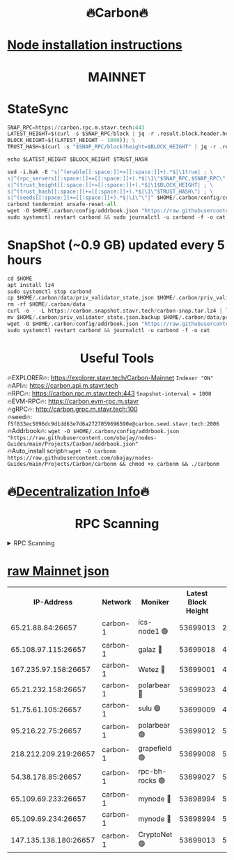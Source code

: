 <h1 align="center"> 🔥Carbon🔥</h1>

[Node installation instructions](https://github.com/obajay/nodes-Guides/tree/main/Projects/Carbon)
=
<h1 align="center"> MAINNET</h1>

# StateSync
```python
SNAP_RPC=https://carbon.rpc.m.stavr.tech:443
LATEST_HEIGHT=$(curl -s $SNAP_RPC/block | jq -r .result.block.header.height); \
BLOCK_HEIGHT=$((LATEST_HEIGHT - 1000)); \
TRUST_HASH=$(curl -s "$SNAP_RPC/block?height=$BLOCK_HEIGHT" | jq -r .result.block_id.hash)

echo $LATEST_HEIGHT $BLOCK_HEIGHT $TRUST_HASH

sed -i.bak -E "s|^(enable[[:space:]]+=[[:space:]]+).*$|\1true| ; \
s|^(rpc_servers[[:space:]]+=[[:space:]]+).*$|\1\"$SNAP_RPC,$SNAP_RPC\"| ; \
s|^(trust_height[[:space:]]+=[[:space:]]+).*$|\1$BLOCK_HEIGHT| ; \
s|^(trust_hash[[:space:]]+=[[:space:]]+).*$|\1\"$TRUST_HASH\"| ; \
s|^(seeds[[:space:]]+=[[:space:]]+).*$|\1\"\"|" $HOME/.carbon/config/config.toml
carbond tendermint unsafe-reset-all
wget -O $HOME/.carbon/config/addrbook.json "https://raw.githubusercontent.com/obajay/nodes-Guides/main/Projects/Carbon/addrbook.json"
sudo systemctl restart carbond && sudo journalctl -u carbond -f -o cat
```
# SnapShot (~0.9 GB) updated every 5 hours
```python
cd $HOME
apt install lz4
sudo systemctl stop carbond
cp $HOME/.carbon/data/priv_validator_state.json $HOME/.carbon/priv_validator_state.json.backup
rm -rf $HOME/.carbon/data
curl -o - -L https://carbon.snapshot.stavr.tech/carbon-snap.tar.lz4 | lz4 -c -d - | tar -x -C $HOME/.carbon --strip-components 2
mv $HOME/.carbon/priv_validator_state.json.backup $HOME/.carbon/data/priv_validator_state.json
wget -O $HOME/.carbon/config/addrbook.json "https://raw.githubusercontent.com/obajay/nodes-Guides/main/Projects/Carbon/addrbook.json"
sudo systemctl restart carbond && journalctl -u carbond -f -o cat
```

 <h1 align="center"> Useful Tools</h1>

🔥EXPLORER🔥:     https://explorer.stavr.tech/Carbon-Mainnet        `Indexer "ON"` \
🔥API🔥:          https://carbon.api.m.stavr.tech \
🔥RPC🔥:          https://carbon.rpc.m.stavr.tech:443              `Snapshot-interval = 1000` \
🔥EVM-RPC🔥:      https://carbon.evm-rpc.m.stavr \
🔥gRPC🔥:         http://carbon.grpc.m.stavr.tech:100 \
🔥seed🔥:      `f5f833ec5096dc9d1dd63e7d6a2727059696590e@carbon.seed.stavr.tech:2006` \
🔥Addrbook🔥:  `wget -O $HOME/.carbon/config/addrbook.json "https://raw.githubusercontent.com/obajay/nodes-Guides/main/Projects/Carbon/addrbook.json"` \
🔥Auto_install script🔥:`wget -O carbonm https://raw.githubusercontent.com/obajay/nodes-Guides/main/Projects/Carbon/carbonm && chmod +x carbonm && ./carbonm`

🔥[Decentralization Info](https://github.com/obajay/StateSync-snapshots/tree/main/Projects/Carbon/Decentralization)🔥
=
<h1 align="center"> RPC Scanning</h1>

<details>
<summary>RPC Scanning</summary>

<h2 align="center"> We scan nodes in real time every 4 hours. And we provide the final result of RPC endpoints.
We cannot influence the operation of these nodes in any way. </h2>


```python
If Voting Power is higher than 0 --> then the Node is a validator of the network and may be subject to attack and be a potential threat to the chain.
```
```python
We marked such validators with a red symbol
```

</details>

[raw Mainnet json](https://rpc-check.carbonm.stavr.tech/carbonm/rpc-carbonm-result.json)
=


<table><tr><th>IP-Address</th><th>Network</th><th>Moniker</th><th>Latest Block Height</th><th>Earliest Block Height</th><th>Catching Up</th><th>Tx Index</th><th>Voting Power</th><th>Scan Time</th></tr><tr><td>65.21.88.84:26657</td><td>carbon-1</td><td>ics-node1 🟢</td><td>53699013</td><td>21164241</td><td>False</td><td>off</td><td>0</td><td>2024-02-15T08:05:29.622554382UTC</td></tr><tr><td>65.108.97.115:26657</td><td>carbon-1</td><td>galaz 🔴</td><td>53699018</td><td>47374001</td><td>False</td><td>on</td><td>11262358378</td><td>2024-02-15T08:05:38.506029231UTC</td></tr><tr><td>167.235.97.158:26657</td><td>carbon-1</td><td>Wetez 🔴</td><td>53699001</td><td>48067570</td><td>False</td><td>on</td><td>1343100433</td><td>2024-02-15T08:05:08.518781824UTC</td></tr><tr><td>65.21.232.158:26657</td><td>carbon-1</td><td>polarbear 🔴</td><td>53699023</td><td>48126001</td><td>False</td><td>on</td><td>10428419683</td><td>2024-02-15T08:05:49.103732222UTC</td></tr><tr><td>51.75.61.105:26657</td><td>carbon-1</td><td>sulu 🟢</td><td>53699009</td><td>48742001</td><td>False</td><td>on</td><td>0</td><td>2024-02-15T08:05:22.769608793UTC</td></tr><tr><td>95.216.22.75:26657</td><td>carbon-1</td><td>polarbear 🟢</td><td>53699012</td><td>52338001</td><td>False</td><td>on</td><td>0</td><td>2024-02-15T08:05:27.176965126UTC</td></tr><tr><td>218.212.209.219:26657</td><td>carbon-1</td><td>grapefield 🟢</td><td>53699008</td><td>52371001</td><td>False</td><td>on</td><td>0</td><td>2024-02-15T08:05:20.400757501UTC</td></tr><tr><td>54.38.178.85:26657</td><td>carbon-1</td><td>rpc-bh-rocks 🟢</td><td>53699027</td><td>53130001</td><td>False</td><td>on</td><td>0</td><td>2024-02-15T08:05:55.533403647UTC</td></tr><tr><td>65.109.69.233:26657</td><td>carbon-1</td><td>mynode 🔴</td><td>53698994</td><td>53160001</td><td>False</td><td>off</td><td>8764919027</td><td>2024-02-15T08:04:51.401322105UTC</td></tr><tr><td>65.109.69.234:26657</td><td>carbon-1</td><td>mynode 🔴</td><td>53698994</td><td>53160001</td><td>False</td><td>off</td><td>12825392374</td><td>2024-02-15T08:04:51.723816335UTC</td></tr><tr><td>147.135.138.180:26657</td><td>carbon-1</td><td>CryptoNet 🟢</td><td>53699013</td><td>53567001</td><td>False</td><td>on</td><td>0</td><td>2024-02-15T08:05:29.967498210UTC</td></tr></table>
